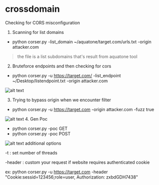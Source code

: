 # crossdomain
Checking for CORS misconfiguration
1. Scanning for list domains
* python corser.py -list_domain ~/aquatone/target.com/urls.txt -origin attacker.com

>the file is a list subdomains that's result from aquatone tool
 
2. Bruteforce endpoints and then checking for cors
* python corser.py -u https://target.com/ -list_endpoint ~/Desktop/listendpoint.txt -origin attacker.com

![alt text](https://image.ibb.co/dXCqby/endpoint.png "Fig2")

3. Trying to bypass origin when we encounter filter
* python corser.py -u https://target.com -origin attacker.com -fuzz true

![alt text](https://image.ibb.co/jv01Gy/fuzz.png "Fig3")
4. Gen Poc
* python corser.py -poc GET
* python corser.py -poc POST

![alt text](https://image.ibb.co/hiv1Gy/Screenshot_from_2018_07_16_01_46_14.png "Fig4")
additional options

-t : set number of threads

-header : custom your request if website requires authenticated cookie

ex: python corser.py -u https://target.com -header "Cookie:sessid=123456;role=user, Authorization: zxbdGDH7438"
